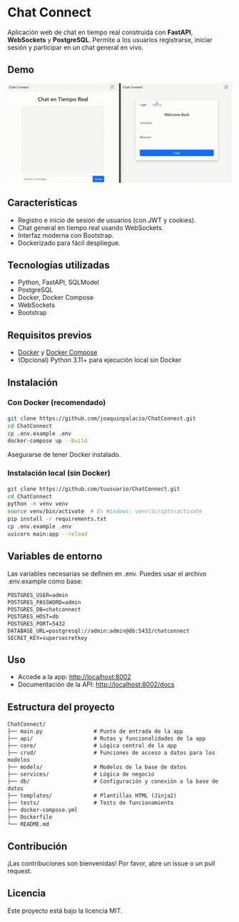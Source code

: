 # Chat Connect

Aplicación web de chat en tiempo real construida con **FastAPI**, **WebSockets** y **PostgreSQL**. Permite a los usuarios registrarse, iniciar sesión y participar en un chat general en vivo.

## Demo

![Demo ChatConnect](docs/demo.gif)

## Características

- Registro e inicio de sesión de usuarios (con JWT y cookies).
- Chat general en tiempo real usando WebSockets.
- Interfaz moderna con Bootstrap.
- Dockerizado para fácil despliegue.

## Tecnologías utilizadas

- Python, FastAPI, SQLModel
- PostgreSQL
- Docker, Docker Compose
- WebSockets
- Bootstrap

## Requisitos previos

- [Docker](https://www.docker.com/) y [Docker Compose](https://docs.docker.com/compose/)
- (Opcional) Python 3.11+ para ejecución local sin Docker

## Instalación

### Con Docker (recomendado)

```bash
git clone https://github.com/joaquinpalacio/ChatConnect.git
cd ChatConnect
cp .env.example .env
docker-compose up --build
```
Asegurarse de tener Docker instalado.

### Instalación local (sin Docker)

```bash
git clone https://github.com/tuusuario/ChatConnect.git
cd ChatConnect
python -m venv venv
source venv/bin/activate  # En Windows: venv\Scripts\activate
pip install -r requirements.txt
cp .env.example .env
uvicorn main:app --reload
```

## Variables de entorno

Las variables necesarias se definen en .env. Puedes usar el archivo .env.example como base:

```
POSTGRES_USER=admin
POSTGRES_PASSWORD=admin
POSTGRES_DB=chatconnect
POSTGRES_HOST=db
POSTGRES_PORT=5432
DATABASE_URL=postgresql://admin:admin@db:5432/chatconnect
SECRET_KEY=supersecretkey
```

## Uso

- Accede a la app: [http://localhost:8002](http://localhost:8002)
- Documentación de la API: [http://localhost:8002/docs](http://localhost:8002/docs)


## Estructura del proyecto

```text
ChatConnect/
├── main.py                # Punto de entrada de la app
├── api/                   # Rutas y funcionalidades de la app
├── core/                  # Lógica central de la app
├── crud/                  # Funciones de acceso a datos para los modelos
├── models/                # Modelos de la base de datos
├── services/              # Lógica de negocio
├── db/                    # Configuración y conexión a la base de datos
├── templates/             # Plantillas HTML (Jinja2)
├── tests/                 # Tests de funcionamiento
├── docker-compose.yml
├── Dockerfile
└── README.md
```

## Contribución

¡Las contribuciones son bienvenidas! Por favor, abre un issue o un pull request.

## Licencia

Este proyecto está bajo la licencia MIT.